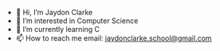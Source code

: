 - 👋 Hi, I’m Jaydon Clarke
- 👀 I’m interested in Computer Science
- 🌱 I’m currently learning C 
- 📫 How to reach me email: jaydonclarke.school@gmail.com

<!---
ThatOneError/ThatOneError is a ✨ special ✨ repository because its `README.md` (this file) appears on your GitHub profile.
You can click the Preview link to take a look at your changes.
--->
